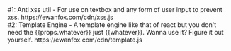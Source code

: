 <div>
#1: Anti xss util - For use on textbox and any form of user input to prevent xss. https://ewanfox.com/cdn/xss.js
  </div>
<div>
#2: Template Engine - A template engine like that of react but you don't need the {{props.whatever}} just {{whatever}}. Wanna use it? Figure it out yourself. https://ewanfox.com/cdn/template.js
  </div>
